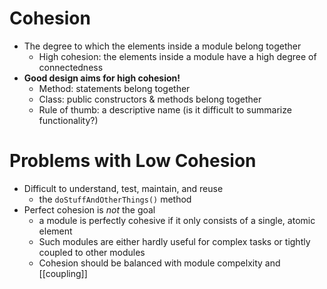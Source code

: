 # Cohesion
- The degree to which the elements inside a module belong together
	- High cohesion: the elements inside a module have a high degree of connectedness
- **Good design aims for high cohesion!**
	- Method: statements belong together
	- Class: public constructors & methods belong together
	- Rule of thumb: a descriptive name (is it difficult to summarize functionality?)
# Problems with Low Cohesion
- Difficult to understand, test, maintain, and reuse
	- the `doStuffAndOtherThings()` method
- Perfect cohesion is *not* the goal
	- a module is perfectly cohesive if it only consists of a single, atomic element
	- Such modules are either hardly useful for complex tasks or tightly coupled to other modules
	- Cohesion should be balanced with module compelxity and [[coupling]]